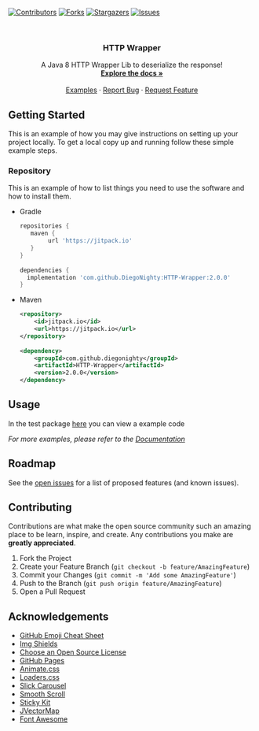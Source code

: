 <!--
*** Thanks for checking out the Best-README-Template. If you have a suggestion
*** that would make this better, please fork the repo and create a pull request
*** or simply open an issue with the tag "enhancement".
*** Thanks again! Now go create something AMAZING! :D
-->



<!-- PROJECT SHIELDS -->
<!--
*** I'm using markdown "reference style" links for readability.
*** Reference links are enclosed in brackets [ ] instead of parentheses ( ).
*** See the bottom of this document for the declaration of the reference variables
*** for contributors-url, forks-url, etc. This is an optional, concise syntax you may use.
*** https://www.markdownguide.org/basic-syntax/#reference-style-links
-->
[![Contributors][contributors-shield]][contributors-url]
[![Forks][forks-shield]][forks-url]
[![Stargazers][stars-shield]][stars-url]
[![Issues][issues-shield]][issues-url]



<!-- PROJECT LOGO -->
<br />
  <h3 align="center">HTTP Wrapper</h3>

  <p align="center">
    A Java 8 HTTP Wrapper Lib to deserialize the response!
    <br />
    <a href="https://diegonighty.github.io/HTTP-Wrapper/"><strong>Explore the docs »</strong></a>
    <br />
    <br />
    <a href="https://github.com/DiegoNighty/HTTP-Wrapper/blob/main/src/test/java/HttpTest.java">Examples</a>
    ·
    <a href="https://github.com/DiegoNighty/HTTP-Wrapper/issues">Report Bug</a>
    ·
    <a href="https://github.com/DiegoNighty/HTTP-Wrapper/issues">Request Feature</a>
  </p>

<!-- GETTING STARTED -->
## Getting Started

This is an example of how you may give instructions on setting up your project locally.
To get a local copy up and running follow these simple example steps.

### Repository

This is an example of how to list things you need to use the software and how to install them.
* Gradle
  ```groovy
  repositories {
     maven { 
          url 'https://jitpack.io' 
     }
  }
 
  dependencies {
  	implementation 'com.github.DiegoNighty:HTTP-Wrapper:2.0.0'
  }
  ```

* Maven
  ```xml
  <repository>
	  <id>jitpack.io</id>
	  <url>https://jitpack.io</url>
  </repository>
  		
  <dependency>
      <groupId>com.github.diegonighty</groupId>
      <artifactId>HTTP-Wrapper</artifactId>
      <version>2.0.0</version>
  </dependency>
  ```

<!-- USAGE EXAMPLES -->
## Usage

In the test package [here](https://github.com/DiegoNighty/HTTP-Wrapper/blob/main/src/test/java/HttpTest.java) you can view a example code

_For more examples, please refer to the [Documentation](https://diegonighty.github.io/HTTP-Wrapper/)_



<!-- ROADMAP -->
## Roadmap

See the [open issues](https://github.com/DiegoNighty/HTTP-Wrapper/issues) for a list of proposed features (and known issues).



<!-- CONTRIBUTING -->
## Contributing

Contributions are what make the open source community such an amazing place to be learn, inspire, and create. Any contributions you make are **greatly appreciated**.

1. Fork the Project
2. Create your Feature Branch (`git checkout -b feature/AmazingFeature`)
3. Commit your Changes (`git commit -m 'Add some AmazingFeature'`)
4. Push to the Branch (`git push origin feature/AmazingFeature`)
5. Open a Pull Request

<!-- ACKNOWLEDGEMENTS -->
## Acknowledgements
* [GitHub Emoji Cheat Sheet](https://www.webpagefx.com/tools/emoji-cheat-sheet)
* [Img Shields](https://shields.io)
* [Choose an Open Source License](https://choosealicense.com)
* [GitHub Pages](https://pages.github.com)
* [Animate.css](https://daneden.github.io/animate.css)
* [Loaders.css](https://connoratherton.com/loaders)
* [Slick Carousel](https://kenwheeler.github.io/slick)
* [Smooth Scroll](https://github.com/cferdinandi/smooth-scroll)
* [Sticky Kit](http://leafo.net/sticky-kit)
* [JVectorMap](http://jvectormap.com)
* [Font Awesome](https://fontawesome.com)


<!-- MARKDOWN LINKS & IMAGES -->
<!-- https://www.markdownguide.org/basic-syntax/#reference-style-links -->
[contributors-shield]: https://img.shields.io/github/contributors/DiegoNighty/HTTP-Wrapper.svg?style=for-the-badge
[contributors-url]: https://github.com/DiegoNighty/HTTP-Wrapper/graphs/contributors
[forks-shield]: https://img.shields.io/github/forks/DiegoNighty/HTTP-Wrapper.svg?style=for-the-badge
[forks-url]: https://github.com/DiegoNighty/HTTP-Wrapper/network/members
[stars-shield]: https://img.shields.io/github/stars/DiegoNighty/HTTP-Wrapper.svg?style=for-the-badge
[stars-url]: https://github.com/DiegoNighty/HTTP-Wrapper/stargazers
[issues-shield]: https://img.shields.io/github/issues/DiegoNighty/HTTP-Wrapper.svg?style=for-the-badge
[issues-url]: https://github.com/DiegoNighty/HTTP-Wrapper/issues
